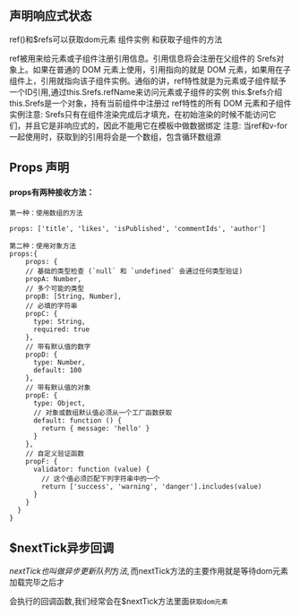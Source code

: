## 声明响应式状态

ref()和$refs可以获取dom元素 组件实例  和获取子组件的方法   



ref被用来给元素或子组件注册引用信息。引用信息将会注册在父组件的 Srefs对象上。如果在普通的 DOM 元素上使用，引用指向的就是 DOM 元素，如果用在子组件上，引用就指向该子组件实例。通俗的讲，ref特性就是为元素或子组件赋予一个ID引用,通过this.Srefs.refName来访问元素或子组件的实例
this.$refs介绍
this.Srefs是一个对象，持有当前组件中注册过 ref特性的所有 DOM 元素和子组件实例注意: Srefs只有在组件渲染完成后才填充，在初始渲染的时候不能访问它们，并且它是非响应式的，因此不能用它在模板中做数据绑定
注意: 当ref和v-for一起使用时，获取到的引用将会是一个数组，包含循环数组源

## Props 声明

#### props有两种接收方法：

```
第一种：使用数组的方法

props: ['title', 'likes', 'isPublished', 'commentIds', 'author']
```

```
第二种：使用对象方法
props:{
	props: {
    // 基础的类型检查 (`null` 和 `undefined` 会通过任何类型验证)
    propA: Number,
    // 多个可能的类型
    propB: [String, Number],
    // 必填的字符串
    propC: {
      type: String,
      required: true
    },
    // 带有默认值的数字
    propD: {
      type: Number,
      default: 100
    },
    // 带有默认值的对象
    propE: {
      type: Object,
      // 对象或数组默认值必须从一个工厂函数获取
      default: function () {
        return { message: 'hello' }
      }
    },
    // 自定义验证函数
    propF: {
      validator: function (value) {
        // 这个值必须匹配下列字符串中的一个
        return ['success', 'warning', 'danger'].includes(value)
      }
    }
  }
}
```

## $nextTick异步回调

 $nextTick也叫做异步更新队列⽅法,⽽$nextTick⽅法的主要作⽤就是等待dom元素加载完毕之后才

会执⾏的回调函数,我们经常会在$nextTick⽅法⾥⾯`获取dom元素`
